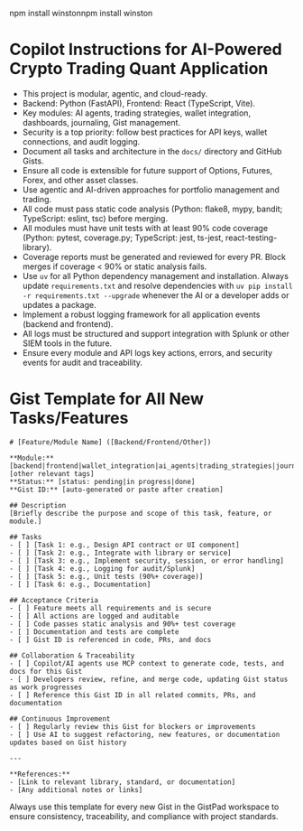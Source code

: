 npm install winstonnpm install winston<!-- Use this file to provide workspace-specific custom instructions to Copilot. For more details, visit https://code.visualstudio.com/docs/copilot/copilot-customization#_use-a-githubcopilotinstructionsmd-file -->

# Copilot Instructions for AI-Powered Crypto Trading Quant Application

- This project is modular, agentic, and cloud-ready.
- Backend: Python (FastAPI), Frontend: React (TypeScript, Vite).
- Key modules: AI agents, trading strategies, wallet integration, dashboards, journaling, Gist management.
- Security is a top priority: follow best practices for API keys, wallet connections, and audit logging.
- Document all tasks and architecture in the `docs/` directory and GitHub Gists.
- Ensure all code is extensible for future support of Options, Futures, Forex, and other asset classes.
- Use agentic and AI-driven approaches for portfolio management and trading.
- All code must pass static code analysis (Python: flake8, mypy, bandit; TypeScript: eslint, tsc) before merging.
- All modules must have unit tests with at least 90% code coverage (Python: pytest, coverage.py; TypeScript: jest, ts-jest, react-testing-library).
- Coverage reports must be generated and reviewed for every PR. Block merges if coverage < 90% or static analysis fails.
- Use `uv` for all Python dependency management and installation. Always update `requirements.txt` and resolve dependencies with `uv pip install -r requirements.txt --upgrade` whenever the AI or a developer adds or updates a package.
- Implement a robust logging framework for all application events (backend and frontend).
- All logs must be structured and support integration with Splunk or other SIEM tools in the future.
- Ensure every module and API logs key actions, errors, and security events for audit and traceability.

# Gist Template for All New Tasks/Features

```
# [Feature/Module Name] ([Backend/Frontend/Other])

**Module:** [backend|frontend|wallet_integration|ai_agents|trading_strategies|journaling|dashboard|gist_management|docs], [other relevant tags]  
**Status:** [status: pending|in progress|done]  
**Gist ID:** [auto-generated or paste after creation]

## Description
[Briefly describe the purpose and scope of this task, feature, or module.]

## Tasks
- [ ] [Task 1: e.g., Design API contract or UI component]
- [ ] [Task 2: e.g., Integrate with library or service]
- [ ] [Task 3: e.g., Implement security, session, or error handling]
- [ ] [Task 4: e.g., Logging for audit/Splunk]
- [ ] [Task 5: e.g., Unit tests (90%+ coverage)]
- [ ] [Task 6: e.g., Documentation]

## Acceptance Criteria
- [ ] Feature meets all requirements and is secure
- [ ] All actions are logged and auditable
- [ ] Code passes static analysis and 90%+ test coverage
- [ ] Documentation and tests are complete
- [ ] Gist ID is referenced in code, PRs, and docs

## Collaboration & Traceability
- [ ] Copilot/AI agents use MCP context to generate code, tests, and docs for this Gist
- [ ] Developers review, refine, and merge code, updating Gist status as work progresses
- [ ] Reference this Gist ID in all related commits, PRs, and documentation

## Continuous Improvement
- [ ] Regularly review this Gist for blockers or improvements
- [ ] Use AI to suggest refactoring, new features, or documentation updates based on Gist history

---

**References:**  
- [Link to relevant library, standard, or documentation]
- [Any additional notes or links]
```

Always use this template for every new Gist in the GistPad workspace to ensure consistency, traceability, and compliance with project standards.
